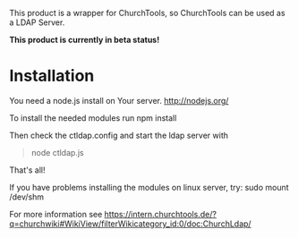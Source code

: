 This product is a wrapper for ChurchTools, so ChurchTools can be used as a LDAP Server.

**This product is currently in beta status!** 

# Installation
You need a node.js install on Your server.
http://nodejs.org/

To install the needed modules run
npm install

Then check the ctldap.config and start the ldap server with
>node ctldap.js

That's all!

If you have problems installing the modules on linux server, try:
sudo mount /dev/shm


For more information see
https://intern.churchtools.de/?q=churchwiki#WikiView/filterWikicategory_id:0/doc:ChurchLdap/     

